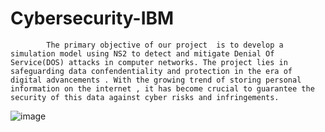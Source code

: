 # Cybersecurity-IBM

            The primary objective of our project  is to develop a simulation model using NS2 to detect and mitigate Denial Of Service(DOS) attacks in computer networks. The project lies in safeguarding data confendentiality and protection in the era of digital advancements . With the growing trend of storing personal information on the internet , it has become crucial to guarantee the security of this data against cyber risks and infringements.
![image](https://github.com/srilakshmi-2003/Cybersecurity-IBM/assets/110295459/29527593-a28a-48dd-a2a9-dbb11e93d727)
